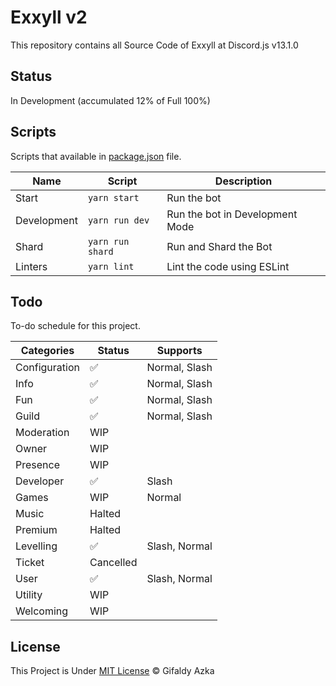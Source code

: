 # Exxyll v2

This repository contains all Source Code of Exxyll at Discord.js v13.1.0

## Status

In Development (accumulated 12% of Full 100%)

## Scripts

Scripts that available in [package.json](package.json) file.

| Name        | Script           | Description                     |
| ----------- | ---------------- | ------------------------------- |
| Start       | `yarn start`     | Run the bot                     |
| Development | `yarn run dev`   | Run the bot in Development Mode |
| Shard       | `yarn run shard` | Run and Shard the Bot           |
| Linters     | `yarn lint`      | Lint the code using ESLint      |

## Todo

To-do schedule for this project.

| Categories    | Status             | Supports      |
| ------------- | ------------------ | ------------- |
| Configuration | :white_check_mark: | Normal, Slash |
| Info          | :white_check_mark: | Normal, Slash |
| Fun           | :white_check_mark: | Normal, Slash |
| Guild         | :white_check_mark: | Normal, Slash |
| Moderation    | WIP                |               |
| Owner         | WIP                |               |
| Presence      | WIP                |               |
| Developer     | :white_check_mark: | Slash         |
| Games         | WIP                | Normal        |
| Music         | Halted             |               |
| Premium       | Halted             |               |
| Levelling     | :white_check_mark: | Slash, Normal |
| Ticket        | Cancelled          |               |
| User          | :white_check_mark: | Slash, Normal |
| Utility       | WIP                |               |
| Welcoming     | WIP                |               |

## License

This Project is Under [MIT License](https://github.com/gifaldyazkaa/exxyll-rewrite-v13/blob/master/LICENSE) &copy; Gifaldy Azka
